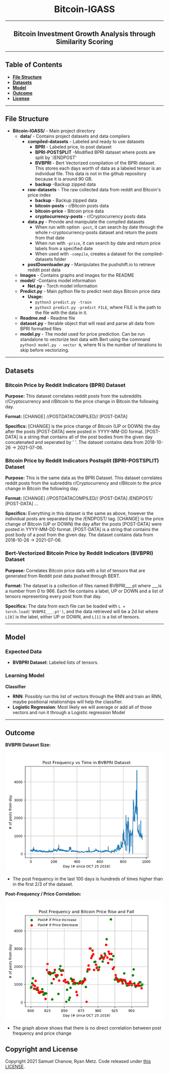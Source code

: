 <h1 align="center"> Bitcoin-IGASS </h1>

* **
<h2 align="center"> Bitcoin Investment Growth Analysis through Similarity Scoring </h2>

* **
## Table of Contents
* **[File Structure](https://github.com/Sam-Chanow/Bitcoin-IGASS#file-structure)**
* **[Datasets](https://github.com/Sam-Chanow/Bitcoin-IGASS#datasets)**
* **[Model](https://github.com/Sam-Chanow/Bitcoin-IGASS#model)**
* **[Outcome](https://github.com/Sam-Chanow/Bitcoin-IGASS#outcome)**
* **[License](https://github.com/Sam-Chanow/Bitcoin-IGASS#copyright-and-license)**
* **
## File Structure
* **Bitcoin-IGASS/** - Main project directory
  * **data/** - Contains project datasets and data compilers
    * **compiled-datasets** - Labeled and ready to use datasets 
      * **BPRI** - Labeled price, to post dataset 
      * **BPRI-POSTSPLIT** -Modified BPRI dataset where posts are split by '/ENDPOST'
      * **BVBPRI** - Bert Vectorized compilation of the BPRI dataset. This stores each days worth of data as a labeled tensor is an individual file. This data is not in the github repository because it is around 90 GB.
      * **backup** -Backup zipped data
    * **raw-datasets** - The raw collected data from reddit and Bitcoin's price index
      * **backup** - Backup zipped data
      * **bitcoin-posts** - r/Bitcoin posts data
      * **bitcoin-price** - Bitcoin price data
      * **cryptocurrency-posts** - r/Cryptocurrency posts data
    * **data.py** - Provide and manipulate the compiled datasets
      * When run with option ```-post```, it can search by date through the whole r-cryptocurrency-posts dataset and return the posts from that date
      * When run with ```-price```, it can search by date and return price labels from a specified date
      * When used with ```-compile```, creates a dataset for the compiled-datasets folder
    * **postDownloader.py** - Manipulates the pushshift.io to retrieve reddit post data
  * **Images** - Contains graphs and images for the README
  * **model/** -Contains model information
    * **Net.py** - Torch model information 
  * **Predict.py** - Main python file to predict next days Bitcoin price data
    * **Usage:**
      * ```python3 predict.py -train```
      * ```python3 predict.py -predict FILE```, where FILE is the path to the file with the data in it.
  * **Readme.md** - Readme file
  * **dataset.py** - Iterable object that will read and parse all data from BPRI formatted files
  * **model.py** - The model used for price prediction. Can be run standalone to vectorize text data with Bert using the command ```python3 model.py - vector N```, where N is the number of iterations to skip before vectorizing.
* **
## Datasets
### Bitcoin Price by Reddit Indicators (BPRI) Dataset
**Purpose:**
This dataset correlates reddit posts from the subreddits r/Cryptocurrency and r/Bitcoin to the price change in Bitcoin the following day.

**Format:** [CHANGE] //POSTDATACOMPILED// [POST-DATA]

**Specifics:** [CHANGE] is the price change of Bitcoin (UP or DOWN) the day after the posts [POST-DATA] were posted in YYYY-MM-DD format. [POST-DATA] is a string that contains all of the post bodies from the given day concatenated and seperated by ' '. The dataset contains data from 2018-10-26 -> 2021-07-06.

### Bitcoin Price by Reddit Indicators Postsplit (BPRI-POSTSPLIT) Dataset
**Purpose:** This is the same data as the BPRI Dataset. This dataset correlates reddit posts from the subreddits r/Cryptocurrency and r/Bitcoin to the price change in Bitcoin the following day.

**Format:** [CHANGE] //POSTDATACOMPILED// [POST-DATA] /ENDPOST/ [POST-DATA] ...

**Specifics:** Everything in this dataset is the same as above, however the individual posts are separated by the /ENDPOST/ tag. [CHANGE] is the price change of Bitcoin (UP or DOWN) the day after the posts [POST-DATA] were posted in YYYY-MM-DD format. [POST-DATA] is a string that contains the post body of a post from the given day. The dataset contains data from 2018-10-26 -> 2021-07-06.

### Bert-Vectorized Bitcoin Price by Reddit Indicators (BVBPRI) Dataset
**Purpose:** Correlates Bitcoin price data with a list of tensors that are generated from Reddit post data pushed through BERT.

**Format:** The dataset is a collection of files named BVBPRI___.pt where ___is a number from 0 to 966. Each file contains a label, UP or DOWN and a list of tensors representing every post from that day.

**Specifics:** The data from each file can be loaded with ```L = torch.load('BVBPRI___.pt')```, and the data retrieved will be a 2d list where ```L[0]``` is the label, either UP or DOWN, and ```L[1]``` is a list of tensors.
* **
## Model
### Expected Data
* **BVBPRI Dataset**: Labeled lists of tensors.
### Learning Model
**Classifier**
* **RNN**: Possibly run this list of vectors through the RNN and train an RNN, maybe positional relationships will help the classifier.
* **Logistic Regression**: Most likely we will average or add all of those vectors and run it through a Logistic regression Model
* **

## Outcome

**BVBPRI Dataset Size:**

![Graph of BVBPRI datset size per day to day](images/datafrequency.png)

* The post frequency in the last 100 days is hundreds of times higher than in the first 2/3 of the dataset.

**Post-Frequency / Price Correlation:**

![Graph of BVBPRI PostFrequency to Price Increase](images/dualGraphUpDOWN.png)

* The graph above shows that there is no direct correlation between post frequency and price change

## Copyright and License
Copyright 2021 Samuel Chanow, Ryan Metz. Code released under [this LICENSE](LICENSE).
